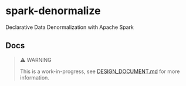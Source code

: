 # spark-denormalize

Declarative Data Denormalization with Apache Spark

## Docs

> ⚠️ WARNING
> 
> This is a work-in-progress, see [DESIGN_DOCUMENT.md](docs/DESIGN_DOCUMENT.md) for more information.